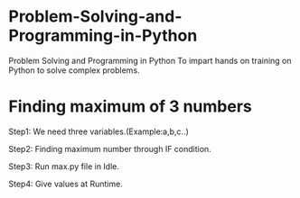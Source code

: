 # Problem-Solving-and-Programming-in-Python
Problem Solving and Programming in Python To impart hands on training on Python to solve complex problems.

# Finding maximum of 3 numbers

Step1: We need three variables.(Example:a,b,c..)

Step2: Finding maximum number through IF condition.

Step3: Run max.py file in Idle.

Step4: Give values at Runtime.
